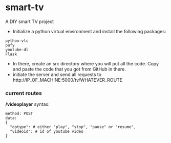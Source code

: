 # smart-tv
A DIY smart TV project

- Initialize a python virtual environment and install the following packages:
```
python-vlc
pafy
youtube-dl
Flask
```
- In there, create an src directory where you will put all the code. Copy and paste the code that you got from GitHub in there.
- initiate the server and send all requests to http://IP_OF_MACHINE:5000/tv/WHATEVER_ROUTE

### current routes

**/videoplayer**
syntax:
```
method: POST
data:
{
  "optype": # either "play", "stop", "pause" or "resume",
  "videoid": # id of youtube video
}
```
